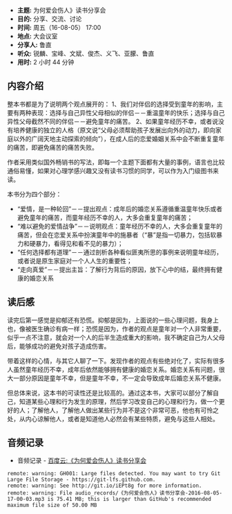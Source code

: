 - **主题:** 为何爱会伤人》读书分享会
- **目的:** 分享、交流、讨论
- **时间:** 周五（16-08-05） 17:00
- **地点:** 大会议室
- **分享人:** 鲁直
- **听众:** 锐麟、宝峰、文斌、俊杰、义飞、亚朦、鲁直
- **用时:** 2 小时 44 分钟

## 内容介绍

整本书都是为了说明两个观点展开的：
1、我们对伴侣的选择受到童年的影响，主要有两种表现：选择与自己异性父母相似的伴侣－－重温童年的快乐；选择与自己异性父母截然不同的伴侣－－避免童年的痛苦。
2、如果童年经历不幸，或者说没有培养健康的独立的人格（原文说“父母必须帮助孩子发展出向外的动力，即向家庭以外的广阔天地主动探索的倾向”），在成人后的恋爱婚姻关系中会不断重复童年的痛苦，即避免痛苦的痛苦失败。

作者采用类似国外畅销书的写法，即每一个主题下面都有大量的事例，语言也比较通俗易懂，如果对心理学感兴趣又没有读书习惯的同学，可以作为入门级图书来读。

本书分为四个部分：

- “爱情，是一种轮回”－－提出观点：成年后的婚恋关系遵循重温童年快乐或者避免童年的痛苦，而童年经历不幸的人，大多会重复童年的痛苦；
- “难以避免的爱情战争”－－说明观点：童年经历不幸的人，大多会重复童年的痛苦，但会在恋爱关系中扮演童年中的施暴者（“暴”是指一切暴力，包括软暴力和硬暴力，看得见和看不见的暴力）；
- “任何选择都有道理”－－通过剖析各种看似匪夷所思的事例来说明童年经历，或者说是原生家庭对一个人人生的重要性；
- “走向真爱”－－提出主旨：了解行为背后的原因，放下心中的结，最终拥有健康的婚恋关系

## 读后感

读完后第一感觉是抑郁还有恐慌。抑郁是因为，上面说的一些心理问题，我身上也，像被医生确诊有病一样；恐慌是因为，作者的观点是童年对一个人非常重要，似乎一点不注意，就会对一个人的后半生造成重大的影响，我不确定自己为人父母后，能够成功的避免对孩子造成伤害。

带着这样的心情，与其它人聊了一下。发现作者的观点有些绝对化了，实际有很多人虽然童年经历不幸，成年后依然能够拥有健康的婚恋关系。婚恋关系有问题，很大一部分原因是童年不幸，但是童年不幸，不一定会导致成年后婚恋关系不健康。

但总体来说，这本书的可读性还是比较高的。通过这本书，大家可以部分了解自己，知道某些心理和行为发生的原理，然后学习改变自己的心理和行为，做一个更好的人；了解他人，了解他人做出某些行为并不是这个非常可恶，他也有可怜之处，从内心谅解他人，或者是知道他人必然会有某些特质，避免与这些人相处。

## 音频记录

- 音频记录 - [百度云:《为何爱会伤人》读书分享会](https://pan.baidu.com/s/1jInpgN0)

```
remote: warning: GH001: Large files detected. You may want to try Git Large File Storage - https://git-lfs.github.com.
remote: warning: See http://git.io/iEPt8g for more information.
remote: warning: File audio_records/《为何爱会伤人》读书分享会-2016-08-05-17-00-03.mp3 is 75.41 MB; this is larger than GitHub's recommended maximum file size of 50.00 MB
```


